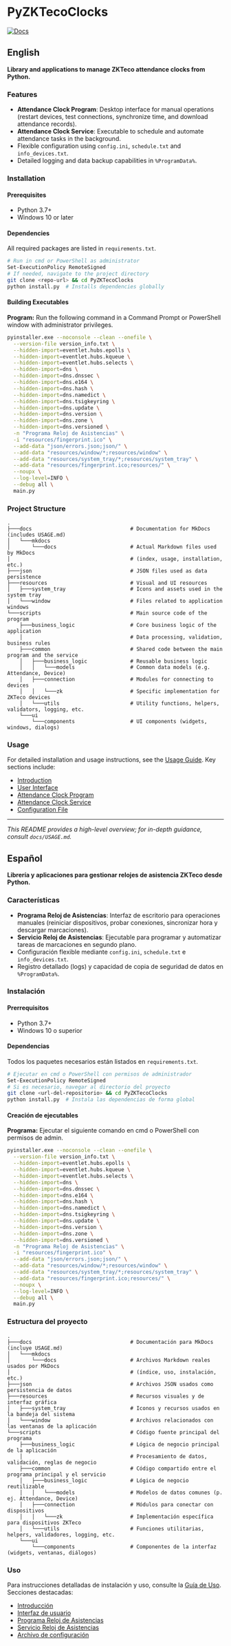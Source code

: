 # PyZKTecoClocks
[![Docs](https://img.shields.io/badge/docs-online-blue.svg)](https://darukio.github.io/PyZKTecoClocks/)

## English

**Library and applications to manage ZKTeco attendance clocks from Python.**

### Features

- **Attendance Clock Program**: Desktop interface for manual operations (restart devices, test connections, synchronize time, and download attendance records).
- **Attendance Clock Service**: Executable to schedule and automate attendance tasks in the background.
- Flexible configuration using `config.ini`, `schedule.txt` and `info_devices.txt`.
- Detailed logging and data backup capabilities in `%ProgramData%`.

### Installation

#### Prerequisites

- Python 3.7+
- Windows 10 or later

#### Dependencies

All required packages are listed in `requirements.txt`.

```bash
# Run in cmd or PowerShell as administrator
Set-ExecutionPolicy RemoteSigned
# If needed, navigate to the project directory
git clone <repo-url> && cd PyZKTecoClocks
python install.py  # Installs dependencies globally
```

#### Building Executables
**Program:**
Run the following command in a Command Prompt or PowerShell window with administrator privileges.
```bash
pyinstaller.exe --noconsole --clean --onefile \
  --version-file version_info.txt \
  --hidden-import=eventlet.hubs.epolls \
  --hidden-import=eventlet.hubs.kqueue \
  --hidden-import=eventlet.hubs.selects \
  --hidden-import=dns \
  --hidden-import=dns.dnssec \
  --hidden-import=dns.e164 \
  --hidden-import=dns.hash \
  --hidden-import=dns.namedict \
  --hidden-import=dns.tsigkeyring \
  --hidden-import=dns.update \
  --hidden-import=dns.version \
  --hidden-import=dns.zone \
  --hidden-import=dns.versioned \
  -n "Programa Reloj de Asistencias" \
  -i "resources/fingerprint.ico" \
  --add-data "json/errors.json;json/" \
  --add-data "resources/window/*;resources/window" \
  --add-data "resources/system_tray/*;resources/system_tray" \
  --add-data "resources/fingerprint.ico;resources/" \
  --noupx \
  --log-level=INFO \
  --debug all \
  main.py
```

### Project Structure
```
.
├───docs                                # Documentation for MkDocs (includes USAGE.md)
│   └───mkdocs
│       └───docs                        # Actual Markdown files used by MkDocs
│                                       # (index, usage, installation, etc.)
├───json                                # JSON files used as data persistence
├───resources                           # Visual and UI resources
│   ├───system_tray                     # Icons and assets used in the system tray
│   └───window                          # Files related to application windows
└───scripts                             # Main source code of the program
    ├───business_logic                  # Core business logic of the application
    │                                   # Data processing, validation, business rules
    ├───common                          # Shared code between the main program and the service
    │   ├───business_logic              # Reusable business logic
    │   │   └───models                  # Common data models (e.g. Attendance, Device)
    │   ├───connection                  # Modules for connecting to devices
    │   │   └───zk                      # Specific implementation for ZKTeco devices
    │   └───utils                       # Utility functions, helpers, validators, logging, etc.
    └───ui
        └───components                  # UI components (widgets, windows, dialogs)
```

### Usage

For detailed installation and usage instructions, see the [Usage Guide](https://darukio.github.io/PyZKTecoClocks/USAGE/). Key sections include:

- [Introduction](https://darukio.github.io/PyZKTecoClocks/USAGE/#introduccion)
- [User Interface](https://darukio.github.io/PyZKTecoClocks/USAGE/#interfaz-de-usuario)
- [Attendance Clock Program](https://darukio.github.io/PyZKTecoClocks/USAGE/#programa-reloj-de-asistencias)
- [Attendance Clock Service](https://darukio.github.io/PyZKTecoClocks/USAGE/#servicio-reloj-de-asistencias)
- [Configuration File](https://darukio.github.io/PyZKTecoClocks/USAGE/#archivo-de-configuracion-configini)

---

*This README provides a high-level overview; for in-depth guidance, consult `docs/USAGE.md`.*

## Español

**Librería y aplicaciones para gestionar relojes de asistencia ZKTeco desde Python.**

### Características

- **Programa Reloj de Asistencias**: Interfaz de escritorio para operaciones manuales (reiniciar dispositivos, probar conexiones, sincronizar hora y descargar marcaciones).
- **Servicio Reloj de Asistencias**: Ejecutable para programar y automatizar tareas de marcaciones en segundo plano.
- Configuración flexible mediante `config.ini`, `schedule.txt` e `info_devices.txt`.
- Registro detallado (logs) y capacidad de copia de seguridad de datos en `%ProgramData%`.

### Instalación

#### Prerrequisitos

- Python 3.7+
- Windows 10 o superior

#### Dependencias

Todos los paquetes necesarios están listados en `requirements.txt`.

```bash
# Ejecutar en cmd o PowerShell con permisos de administrador
Set-ExecutionPolicy RemoteSigned
# Si es necesario, navegar al directorio del proyecto
git clone <url-del-repositorio> && cd PyZKTecoClocks
python install.py  # Instala las dependencias de forma global
```

#### Creación de ejecutables

**Programa:**
Ejecutar el siguiente comando en cmd o PowerShell con permisos de admin.
```bash
pyinstaller.exe --noconsole --clean --onefile \
  --version-file version_info.txt \
  --hidden-import=eventlet.hubs.epolls \
  --hidden-import=eventlet.hubs.kqueue \
  --hidden-import=eventlet.hubs.selects \
  --hidden-import=dns \
  --hidden-import=dns.dnssec \
  --hidden-import=dns.e164 \
  --hidden-import=dns.hash \
  --hidden-import=dns.namedict \
  --hidden-import=dns.tsigkeyring \
  --hidden-import=dns.update \
  --hidden-import=dns.version \
  --hidden-import=dns.zone \
  --hidden-import=dns.versioned \
  -n "Programa Reloj de Asistencias" \
  -i "resources/fingerprint.ico" \
  --add-data "json/errors.json;json/" \
  --add-data "resources/window/*;resources/window" \
  --add-data "resources/system_tray/*;resources/system_tray" \
  --add-data "resources/fingerprint.ico;resources/" \
  --noupx \
  --log-level=INFO \
  --debug all \
  main.py
```

### Estructura del proyecto

```
.
├───docs                                # Documentación para MkDocs (incluye USAGE.md)
│   └───mkdocs
│       └───docs                        # Archivos Markdown reales usados por MkDocs
│                                       # (índice, uso, instalación, etc.)
├───json                                # Archivos JSON usados como persistencia de datos
├───resources                           # Recursos visuales y de interfaz gráfica
│   ├───system_tray                     # Iconos y recursos usados en la bandeja del sistema
│   └───window                          # Archivos relacionados con las ventanas de la aplicación
└───scripts                             # Código fuente principal del programa
    ├───business_logic                  # Lógica de negocio principal de la aplicación
    │                                   # Procesamiento de datos, validación, reglas de negocio
    ├───common                          # Código compartido entre el programa principal y el servicio
    │   ├───business_logic              # Lógica de negocio reutilizable
    │   │   └───models                  # Modelos de datos comunes (p. ej. Attendance, Device)
    │   ├───connection                  # Módulos para conectar con dispositivos
    │   │   └───zk                      # Implementación específica para dispositivos ZKTeco
    │   └───utils                       # Funciones utilitarias, helpers, validadores, logging, etc.
    └───ui
        └───components                  # Componentes de la interfaz (widgets, ventanas, diálogos)
```

### Uso

Para instrucciones detalladas de instalación y uso, consulte la [Guía de Uso](https://darukio.github.io/PyZKTecoClocks/USAGE/). Secciones destacadas:

- [Introducción](https://darukio.github.io/PyZKTecoClocks/USAGE/#introduccion)
- [Interfaz de usuario](https://darukio.github.io/PyZKTecoClocks/USAGE/#interfaz-de-usuario)
- [Programa Reloj de Asistencias](https://darukio.github.io/PyZKTecoClocks/USAGE/#programa-reloj-de-asistencias)
- [Servicio Reloj de Asistencias](https://darukio.github.io/PyZKTecoClocks/USAGE/#servicio-reloj-de-asistencias)
- [Archivo de configuración](https://darukio.github.io/PyZKTecoClocks/USAGE/#archivo-de-configuracion-configini)
